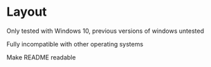 # Layout

Only tested with Windows 10, previous versions of windows untested

Fully incompatible with other operating systems



Make README readable
